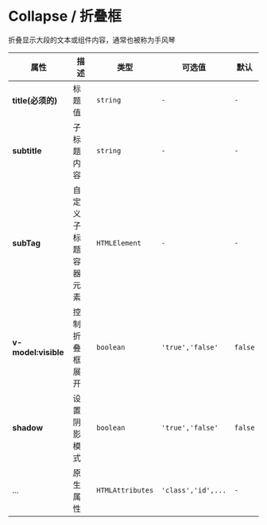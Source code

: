 # Collapse / 折叠框

折叠显示大段的文本或组件内容，通常也被称为手风琴

<fe-code-show
  title="默认的"
  desc="默认只展示标题"
  name="ex-collapse-default"
/>

<fe-code-show
  title="展开的"
  desc="指定初始时如何显示组件"
  name="ex-collapse-visible"
/>

<fe-code-show
  title="阴影"
  desc="给折叠框设置阴影凸显层级"
  name="ex-collapse-shadow"
/>

<fe-attributes>

<fe-attributes-title title="Collapse Props" />

| 属性                | 描述                 | 类型             | 可选值             | 默认    |
| ------------------- | -------------------- | ---------------- | ------------------ | ------- |
| **title(必须的)**   | 标题值               | `string`         | `-`                | `-`     |
| **subtitle**        | 子标题内容           | `string`         | `-`                | `-`     |
| **subTag**          | 自定义子标题容器元素 | `HTMLElement`    | `-`                | `-`     |
| **v-model:visible** | 控制折叠框展开       | `boolean`        | `'true','false'`   | `false` |
| **shadow**          | 设置阴影模式         | `boolean`        | `'true','false'`   | `false` |
| ...                 | 原生属性             | `HTMLAttributes` | `'class','id',...` | `-`     |

</fe-attributes>

